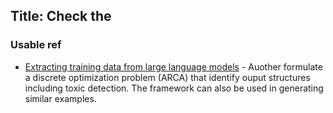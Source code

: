 ## Title: Check the 

### Usable ref
- [Extracting training data from large language models](https://www.mendeley.com/reference-manager/reader-v2/28a3e096-28fe-3e25-868c-1295dbd86607/511ef3b5-a21a-e0eb-6121-bd5fc64bca5e) - Auother formulate a discrete optimization problem (ARCA) that identify ouput structures including toxic detection. The framework can also be used in generating similar examples. 